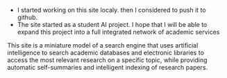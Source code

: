 - I started working on this site localy. then I considered to push it to github.
- The site started as a student AI project. I hope that I will be able to expand this project into a full integrated network of academic services

This site is a miniature model of a search engine that uses artificial intelligence to search academic databases and electronic libraries to access the most relevant research on a specific topic, while providing automatic self-summaries and intelligent indexing of research papers.

